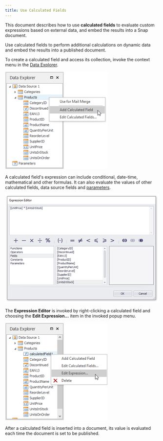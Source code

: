 ```yaml
---
title: Use Calculated Fields
---
```

This document describes how to use **calculated fields** to evaluate custom expressions based on external data, and embed the results into a Snap document.

Use calculated fields to perform additional calculations on dynamic data and embed the results into a published document.

To create a calculated field and access its collection, invoke the context menu in the [Data Explorer](../../../../interface-elements-for-desktop/articles/snap-reporting-engine/graphical-user-interface/snap-application-elements/data-explorer.md).

![Snap_AddCalculatedFields](../../../images/Img18102.png)

A calculated field's expression can include conditional, date-time, mathematical and other formulas. It can also evaluate the values of other calculated fields, data source fields and [parameters](../../../../interface-elements-for-desktop/articles/snap-reporting-engine/connect-to-data/pass-parameter-values.md).

![Snap-ExpressionEditor](../../../images/Img18104.png)

The **Expression Editor** is invoked by right-clicking a calculated field and choosing the **Edit Expression…** item in the invoked popup menu.

![Calculated-Fields-01](../../../images/Img18309.png)

After a calculated field is inserted into a document, its value is evaluated each time the document is set to be published.